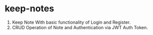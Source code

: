 # keep-notes
1. Keep Note With basic functionality of Login and Register.
2. CRUD Operation of Note and Authentication via JWT Auth Token.
